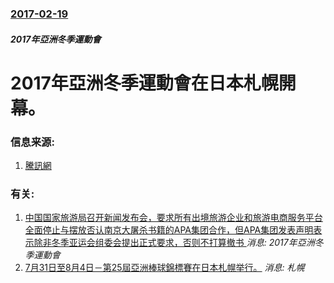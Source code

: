 ### [2017-02-19](/news/2017/02/19/index.md)

##### 2017年亞洲冬季運動會
# 2017年亞洲冬季運動會在日本札幌開幕。 




### 信息来源:

1. [騰訊網](http://sports.qq.com/a/20170219/034549.htm)

### 有关:

1. [中国国家旅游局召开新闻发布会，要求所有出境旅游企业和旅游电商服务平台全面停止与摆放否认南京大屠杀书籍的APA集团合作，但APA集团发表声明表示除非冬季亚运会组委会提出正式要求，否则不打算撤书 ](/news/2017/01/24/中国国家旅游局召开新闻发布会-要求所有出境旅游企业和旅游电商服务平台全面停止与摆放否认南京大屠杀书籍的APA集团合作-但.md) _消息: 2017年亞洲冬季運動會_
2. [ 7月31日至8月4日－第25屆亞洲棒球錦標賽在日本札幌举行。](/news/2009/08/4/7月31日至8月4日-第25屆亞洲棒球錦標賽在日本札幌举行.md) _消息: 札幌_
